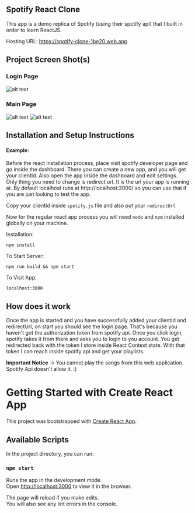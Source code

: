 ## Spotify React Clone

This app is a demo replica of Spotify (using their spotify api) that I built in order to learn ReactJS.

Hosting URL: https://spotify-clone-1be20.web.app
## Project Screen Shot(s)

### Login Page

![alt text](https://github.com/fvukojevic/Spotify-React-Clone/blob/master/blob/login.png)

### Main Page

![alt text](https://github.com/fvukojevic/Spotify-React-Clone/blob/master/blob/body.png)
![alt text](https://github.com/fvukojevic/Spotify-React-Clone/blob/master/blob/body.png)

## Installation and Setup Instructions

#### Example:  

Before the react installation process, place visit spotify developer page and go inside the dashboard. There you can create a new app, and you will get your clientId. Also open the app inside the dashboard and edit settings. Only thing you need to change is redirect url. It is the url your app is running at. By default localhost runs at http://localhost:3000/ so you can use that if you are just looking to test the app. 

Copy your clientId inside `spotify.js` file and also put your `redirectUrl`

Now for the regular react app process you will need `node` and `npm` installed globally on your machine.  

Installation:

`npm install`    

To Start Server:

`npm run build && npm start`  

To Visit App:

`localhost:3000`  

## How does it work

Once the app is started and you have successfully added your clientId and redirectUrl, on start you should see the login page. That's because you haven't got the authorization token from spotify api. Once you click login, spotify takes it from there and asks you to login to you account. You get redirected back with the token I store inside React Context state. With that token I can reach inside spotify api and get your playlists. 

**Important Notice** -> You cannot play the songs from this web application. Spotify Api doesn't allow it. :) 

# Getting Started with Create React App

This project was bootstrapped with [Create React App](https://github.com/facebook/create-react-app).

## Available Scripts

In the project directory, you can run:

### `npm start`

Runs the app in the development mode.\
Open [http://localhost:3000](http://localhost:3000) to view it in the browser.

The page will reload if you make edits.\
You will also see any lint errors in the console.

